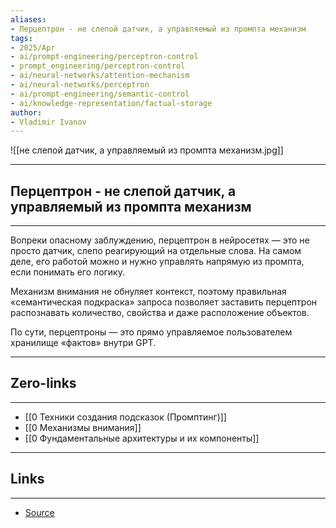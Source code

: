 ```yaml
---
aliases: 
- Перцептрон - не слепой датчик, а управляемый из промпта механизм 
tags:
- 2025/Apr
- ai/prompt-engineering/perceptron-control
- prompt_engineering/perceptron-control
- ai/neural-networks/attention-mechanism
- ai/neural-networks/perceptron
- ai/prompt-engineering/semantic-control
- ai/knowledge-representation/factual-storage
author:
- Vladimir Ivanov
---
```

![[не слепой датчик, а управляемый из промпта механизм.jpg]]

-----
##  Перцептрон - не слепой датчик, а управляемый из промпта механизм 
-----
Вопреки опасному заблуждению, перцептрон в нейросетях — это не просто датчик, слепо реагирующий на отдельные слова. На самом деле, его работой можно и нужно управлять напрямую из промпта, если понимать его логику.

Механизм внимания не обнуляет контекст, поэтому правильная «семантическая подкраска» запроса позволяет заставить перцептрон распознавать количество, свойства и даже расположение объектов. 

По сути, перцептроны — это прямо управляемое пользователем хранилище «фактов» внутри GPT.

---
## Zero-links
---
- [[0 Техники создания подсказок (Промптинг)]]
- [[0 Механизмы внимания]]
- [[0 Фундаментальные архитектуры и их компоненты]]

---
## Links
---
- [Source](https://t.me/turboproject/1599)